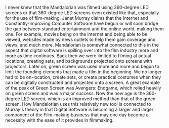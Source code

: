 I never knew that the Mandalorian was filmed using 360-degree LED screens or that 360-degree LED screens even existed like that, especially for the use of film-making. Janet Murray claims that the Internet and Constantly-Improving Computer Software have begun or will soon bridge the gap between standard entertainment and the online world, making them one. For example, movies being on the internet and being able to be viewed, websites made by news outlets to help them gain coverage and views, and much more. Mandalorian is somewhat connected to this in the aspect that digital software is spilling over into the film industry more and more as time continues. Back then we were limited to filming at actual locations, creating sets, and backgrounds projected onto screens with projectors. Later on, green screen was used more and more and begun to limit the founding elements that made a film in the beginning. We no longer had to be on-location, create sets, or create practical costumes when they can be digitally constructed and projected onto a screen. A great example of the peak of Green Screen was Avengers: Endgame, which relied heavily on green screen and was a major success. Now the new age is the 360-degree LED screen, which is an improved method than that of the green screen. How Mandalorian uses this relatively new tool is connected to Murray's theory in that Digital Software is becoming a larger and larger component of the Film-making business that may one day become a necessity with the ease of  it provides in filmmaking.  
